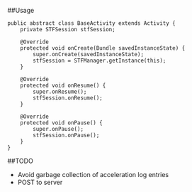 ##Usage

	public abstract class BaseActivity extends Activity {
	    private STFSession stfSession;

	    @Override
	    protected void onCreate(Bundle savedInstanceState) {
	        super.onCreate(savedInstanceState);
	        stfSession = STFManager.getInstance(this);
	    }

	    @Override
	    protected void onResume() {
	        super.onResume();
	        stfSession.onResume();
	    }

	    @Override
	    protected void onPause() {
	        super.onPause();
	        stfSession.onPause();
	    }
	}

##TODO

- Avoid garbage collection of acceleration log entries
- POST to server